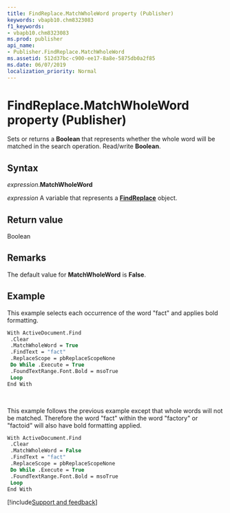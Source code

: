 ```yaml
---
title: FindReplace.MatchWholeWord property (Publisher)
keywords: vbapb10.chm8323083
f1_keywords:
- vbapb10.chm8323083
ms.prod: publisher
api_name:
- Publisher.FindReplace.MatchWholeWord
ms.assetid: 512d37bc-c900-ee17-8a8e-5875db0a2f85
ms.date: 06/07/2019
localization_priority: Normal
---
```



# FindReplace.MatchWholeWord property (Publisher)

Sets or returns a **Boolean** that represents whether the whole word will be matched in the search operation. Read/write **Boolean**.


## Syntax

_expression_.**MatchWholeWord**

_expression_ A variable that represents a **[FindReplace](Publisher.FindReplace.md)** object.


## Return value

Boolean


## Remarks

The default value for **MatchWholeWord** is **False**.


## Example

This example selects each occurrence of the word "fact" and applies bold formatting.

```vb
With ActiveDocument.Find 
 .Clear 
 .MatchWholeWord = True 
 .FindText = "fact" 
 .ReplaceScope = pbReplaceScopeNone 
 Do While .Execute = True 
 .FoundTextRange.Font.Bold = msoTrue 
 Loop 
End With 

```

<br/>

This example follows the previous example except that whole words will not be matched. Therefore the word "fact" within the word "factory" or "factoid" will also have bold formatting applied.

```vb
With ActiveDocument.Find 
 .Clear 
 .MatchWholeWord = False 
 .FindText = "fact" 
 .ReplaceScope = pbReplaceScopeNone 
 Do While .Execute = True 
 .FoundTextRange.Font.Bold = msoTrue 
 Loop 
End With 

```

[!include[Support and feedback](~/includes/feedback-boilerplate.md)]